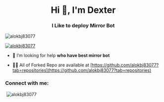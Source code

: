 
<h1 align="center">Hi 👋, I'm Dexter</h1>
<h3 align="center">I Like to deploy Mirror Bot</h3>

<p align="left"> <img src="https://komarev.com/ghpvc/?username=alokbj83077&label=Profile%20views&color=0e75b6&style=flat" alt="alokbj83077" /> </p>

<p align="left"> <a href="https://github.com/ryo-ma/github-profile-trophy"><img src="https://github-profile-trophy.vercel.app/?username=alokbj83077" alt="alokbj83077" /></a> </p>

- 🤝 I’m looking for help **who have best mirror bot**

- 👨‍💻 All of Forked Repo are available at [https://github.com/alokbj83077?tab=repositories](https://github.com/alokbj83077?tab=repositories)

<h3 align="left">Connect with me:</h3>
<p align="left">
</p>

<p>&nbsp;<img align="center" src="https://github-readme-stats.vercel.app/api?username=alokbj83077&show_icons=true&locale=en" alt="alokbj83077" /></p>
